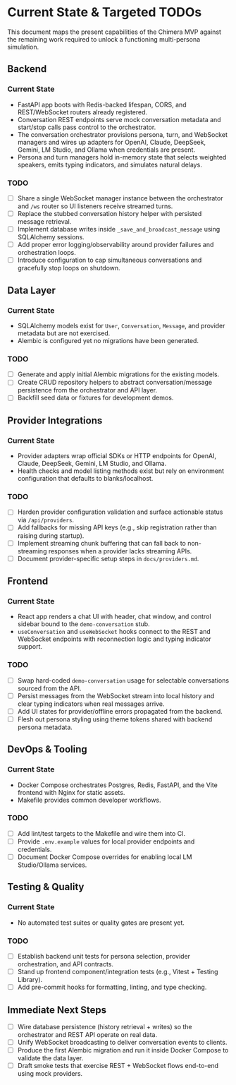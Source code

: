 # Current State & Targeted TODOs

This document maps the present capabilities of the Chimera MVP against the remaining work required to unlock a functioning multi-persona simulation.

## Backend

### Current State
- FastAPI app boots with Redis-backed lifespan, CORS, and REST/WebSocket routers already registered.
- Conversation REST endpoints serve mock conversation metadata and start/stop calls pass control to the orchestrator.
- The conversation orchestrator provisions persona, turn, and WebSocket managers and wires up adapters for OpenAI, Claude, DeepSeek, Gemini, LM Studio, and Ollama when credentials are present.
- Persona and turn managers hold in-memory state that selects weighted speakers, emits typing indicators, and simulates natural delays.

### TODO
- [ ] Share a single WebSocket manager instance between the orchestrator and `/ws` router so UI listeners receive streamed turns.
- [ ] Replace the stubbed conversation history helper with persisted message retrieval.
- [ ] Implement database writes inside `_save_and_broadcast_message` using SQLAlchemy sessions.
- [ ] Add proper error logging/observability around provider failures and orchestration loops.
- [ ] Introduce configuration to cap simultaneous conversations and gracefully stop loops on shutdown.

## Data Layer

### Current State
- SQLAlchemy models exist for `User`, `Conversation`, `Message`, and provider metadata but are not exercised.
- Alembic is configured yet no migrations have been generated.

### TODO
- [ ] Generate and apply initial Alembic migrations for the existing models.
- [ ] Create CRUD repository helpers to abstract conversation/message persistence from the orchestrator and API layer.
- [ ] Backfill seed data or fixtures for development demos.

## Provider Integrations

### Current State
- Provider adapters wrap official SDKs or HTTP endpoints for OpenAI, Claude, DeepSeek, Gemini, LM Studio, and Ollama.
- Health checks and model listing methods exist but rely on environment configuration that defaults to blanks/localhost.

### TODO
- [ ] Harden provider configuration validation and surface actionable status via `/api/providers`.
- [ ] Add fallbacks for missing API keys (e.g., skip registration rather than raising during startup).
- [ ] Implement streaming chunk buffering that can fall back to non-streaming responses when a provider lacks streaming APIs.
- [ ] Document provider-specific setup steps in `docs/providers.md`.

## Frontend

### Current State
- React app renders a chat UI with header, chat window, and control sidebar bound to the `demo-conversation` stub.
- `useConversation` and `useWebSocket` hooks connect to the REST and WebSocket endpoints with reconnection logic and typing indicator support.

### TODO
- [ ] Swap hard-coded `demo-conversation` usage for selectable conversations sourced from the API.
- [ ] Persist messages from the WebSocket stream into local history and clear typing indicators when real messages arrive.
- [ ] Add UI states for provider/offline errors propagated from the backend.
- [ ] Flesh out persona styling using theme tokens shared with backend persona metadata.

## DevOps & Tooling

### Current State
- Docker Compose orchestrates Postgres, Redis, FastAPI, and the Vite frontend with Nginx for static assets.
- Makefile provides common developer workflows.

### TODO
- [ ] Add lint/test targets to the Makefile and wire them into CI.
- [ ] Provide `.env.example` values for local provider endpoints and credentials.
- [ ] Document Docker Compose overrides for enabling local LM Studio/Ollama services.

## Testing & Quality

### Current State
- No automated test suites or quality gates are present yet.

### TODO
- [ ] Establish backend unit tests for persona selection, provider orchestration, and API contracts.
- [ ] Stand up frontend component/integration tests (e.g., Vitest + Testing Library).
- [ ] Add pre-commit hooks for formatting, linting, and type checking.

## Immediate Next Steps
- [ ] Wire database persistence (history retrieval + writes) so the orchestrator and REST API operate on real data.
- [ ] Unify WebSocket broadcasting to deliver conversation events to clients.
- [ ] Produce the first Alembic migration and run it inside Docker Compose to validate the data layer.
- [ ] Draft smoke tests that exercise REST + WebSocket flows end-to-end using mock providers.
